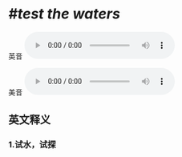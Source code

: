 # ***\#test the waters*** 
英音
<audio src="./media/test the waters1_AAC.aac" controls="controls"></audio>

美音
<audio src="./media/test the waters2_AAC.aac" controls="controls"></audio>



  

英文释义
---
### 1.**试水，试探**  


